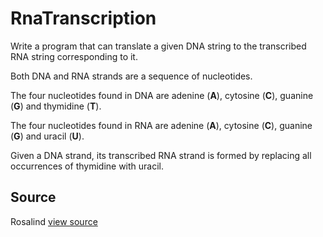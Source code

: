 # RnaTranscription

Write a program that can translate a given DNA string to the transcribed RNA string corresponding to it.

Both DNA and RNA strands are a sequence of nucleotides.

The four nucleotides found in DNA are adenine (**A**), cytosine (**C**), guanine (**G**) and thymidine (**T**).

The four nucleotides found in RNA are adenine (**A**), cytosine (**C**), guanine (**G**) and uracil (**U**).

Given a DNA strand, its transcribed RNA strand is formed by replacing all occurrences of thymidine with uracil.



## Source

Rosalind [view source](http://rosalind.info/problems/rna)